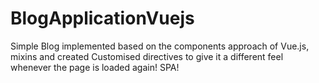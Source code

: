 # BlogApplicationVuejs
Simple Blog implemented based on the components approach of Vue.js, mixins and created Customised directives to give it a different feel whenever the page is loaded again! SPA!
